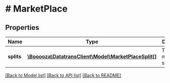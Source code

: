 # # MarketPlace

## Properties

Name | Type | Description | Notes
------------ | ------------- | ------------- | -------------
**splits** | [**\Booooza\DatatransClient\Model\MarketPlaceSplit[]**](MarketPlaceSplit.md) | The marketplace splits |

[[Back to Model list]](../../README.md#models) [[Back to API list]](../../README.md#endpoints) [[Back to README]](../../README.md)

